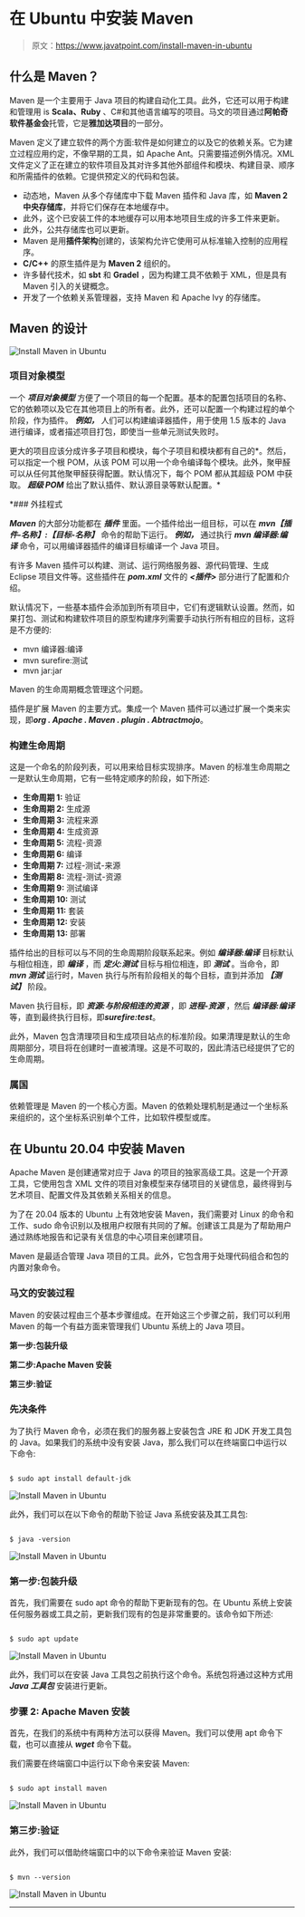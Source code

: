 # 在 Ubuntu 中安装 Maven

> 原文：<https://www.javatpoint.com/install-maven-in-ubuntu>

## 什么是 Maven？

Maven 是一个主要用于 Java 项目的构建自动化工具。此外，它还可以用于构建和管理用 is **Scala、Ruby** 、C#和其他语言编写的项目。马文的项目通过**阿帕奇软件基金会**托管，它是**雅加达项目**的一部分。

Maven 定义了建立软件的两个方面:软件是如何建立的以及它的依赖关系。它为建立过程应用约定，不像早期的工具，如 Apache Ant。只需要描述例外情况。XML 文件定义了正在建立的软件项目及其对许多其他外部组件和模块、构建目录、顺序和所需插件的依赖。它提供预定义的代码和包装。

*   动态地，Maven 从多个存储库中下载 Maven 插件和 Java 库，如 **Maven 2 中央存储库**，并将它们保存在本地缓存中。
*   此外，这个已安装工件的本地缓存可以用本地项目生成的许多工件来更新。
*   此外，公共存储库也可以更新。
*   Maven 是用**插件架构**创建的，该架构允许它使用可从标准输入控制的应用程序。
*   **C/C++** 的原生插件是为 **Maven 2** 组织的。
*   许多替代技术，如 **sbt** 和 **Gradel** ，因为构建工具不依赖于 XML，但是具有 Maven 引入的关键概念。
*   开发了一个依赖关系管理器，支持 Maven 和 Apache Ivy 的存储库。

## Maven 的设计

![Install Maven in Ubuntu](img/8180abdef2c0ac443fb9d0f3af6d7bec.png)

### 项目对象模型

一个 ***项目对象模型*** 方便了一个项目的每一个配置。基本的配置包括项目的名称、它的依赖项以及它在其他项目上的所有者。此外，还可以配置一个构建过程的单个阶段，作为插件。 ***例如，*** 人们可以构建编译器插件，用于使用 1.5 版本的 Java 进行编译，或者描述项目打包，即使当一些单元测试失败时。

更大的项目应该分成许多子项目和模块，每个子项目和模块都有自己的*。然后，可以指定一个根 POM，从该 POM 可以用一个命令编译每个模块。此外，聚甲醛可以从任何其他聚甲醛获得配置。默认情况下，每个 POM 都从其超级 POM 中获取。 ***超级 POM*** 给出了默认插件、默认源目录等默认配置。*

 *### 外挂程式

***Maven*** 的大部分功能都在 ***插件*** 里面。一个插件给出一组目标，可以在 ***mvn【插件-名称】:【目标-名称】*** 命令的帮助下运行。 ***例如，*** 通过执行 ***mvn 编译器:编译*** 命令，可以用编译器插件的编译目标编译一个 Java 项目。

有许多 Maven 插件可以构建、测试、运行网络服务器、源代码管理、生成 Eclipse 项目文件等。这些插件在 ***pom.xml*** 文件的 ***<插件>*** 部分进行了配置和介绍。

默认情况下，一些基本插件会添加到所有项目中，它们有逻辑默认设置。然而，如果打包、测试和构建软件项目的原型构建序列需要手动执行所有相应的目标，这将是不方便的:

*   mvn 编译器:编译
*   mvn surefire:测试
*   mvn jar:jar

Maven 的生命周期概念管理这个问题。

插件是扩展 Maven 的主要方式。集成一个 Maven 插件可以通过扩展一个类来实现，即***org . Apache . Maven . plugin . Abtractmojo***。

### 构建生命周期

这是一个命名的阶段列表，可以用来给目标实现排序。Maven 的标准生命周期之一是默认生命周期，它有一些特定顺序的阶段，如下所述:

*   **生命周期 1:** 验证
*   **生命周期 2:** 生成源
*   **生命周期 3:** 流程来源
*   **生命周期 4:** 生成资源
*   **生命周期 5:** 流程-资源
*   **生命周期 6:** 编译
*   **生命周期 7:** 过程-测试-来源
*   **生命周期 8:** 流程-测试-资源
*   **生命周期 9:** 测试编译
*   **生命周期 10:** 测试
*   **生命周期 11:** 套装
*   **生命周期 12:** 安装
*   **生命周期 13:** 部署

插件给出的目标可以与不同的生命周期阶段联系起来。例如 ***编译器:编译*** 目标默认与相位相连，即 ***编译*** ，而 ***定火:测试*** 目标与相位相连，即 ***测试*** 。当命令，即 ***mvn 测试*** 运行时，Maven 执行与所有阶段相关的每个目标，直到并添加 ***【测试】*** 阶段。

Maven 执行目标，即 ***资源:与阶段相连的资源*** ，即 ***进程-资源*** ，然后 ***编译器:编译*** 等，直到最终执行目标，即***surefire:test***。

此外，Maven 包含清理项目和生成项目站点的标准阶段。如果清理是默认的生命周期部分，项目将在创建时一直被清理。这是不可取的，因此清洁已经提供了它的生命周期。

### 属国

依赖管理是 Maven 的一个核心方面。Maven 的依赖处理机制是通过一个坐标系来组织的，这个坐标系识别单个工件，比如软件模型或库。

## 在 Ubuntu 20.04 中安装 Maven

Apache Maven 是创建通常对应于 Java 的项目的独家高级工具。这是一个开源工具，它使用包含 XML 文件的项目对象模型来存储项目的关键信息，最终得到与艺术项目、配置文件及其依赖关系相关的信息。

为了在 20.04 版本的 Ubuntu 上有效地安装 Maven，我们需要对 Linux 的命令和工作、sudo 命令识别以及根用户权限有共同的了解。创建该工具是为了帮助用户通过熟练地报告和记录有关信息的中心项目来创建项目。

Maven 是最适合管理 Java 项目的工具。此外，它包含用于处理代码组合和包的内置对象命令。

### 马文的安装过程

Maven 的安装过程由三个基本步骤组成。在开始这三个步骤之前，我们可以利用 Maven 的每一个有益方面来管理我们 Ubuntu 系统上的 Java 项目。

**第一步:包装升级**

**第二步:Apache Maven 安装**

**第三步:验证**

### 先决条件

为了执行 Maven 命令，必须在我们的服务器上安装包含 JRE 和 JDK 开发工具包的 Java。如果我们的系统中没有安装 Java，那么我们可以在终端窗口中运行以下命令:

```

$ sudo apt install default-jdk

```

![Install Maven in Ubuntu](img/8c05badfbb8171f126b2363be15175a1.png)

此外，我们可以在以下命令的帮助下验证 Java 系统安装及其工具包:

```

$ java -version

```

![Install Maven in Ubuntu](img/2c4cc01515c066661a870368342dcca9.png)

### 第一步:包装升级

首先，我们需要在 sudo apt 命令的帮助下更新现有的包。在 Ubuntu 系统上安装任何服务器或工具之前，更新我们现有的包是非常重要的。该命令如下所述:

```

$ sudo apt update

```

![Install Maven in Ubuntu](img/4ec7d44bfbf43b5bf83d8bf209de3a70.png)

此外，我们可以在安装 Java 工具包之前执行这个命令。系统包将通过这种方式用 ***Java 工具包*** 安装进行更新。

### 步骤 2: Apache Maven 安装

首先，在我们的系统中有两种方法可以获得 Maven。我们可以使用 apt 命令下载，也可以直接从 ***wget*** 命令下载。

我们需要在终端窗口中运行以下命令来安装 Maven:

```

$ sudo apt install maven

```

![Install Maven in Ubuntu](img/7c7e91ebb0790e89b37d4a969a24fa3b.png)

### 第三步:验证

此外，我们可以借助终端窗口中的以下命令来验证 Maven 安装:

```

$ mvn --version

```

![Install Maven in Ubuntu](img/34b2ee70dd60aae889591a5f355614db.png)

* * **